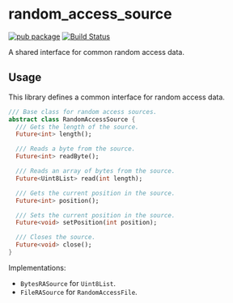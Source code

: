 # random_access_source

[![pub package](https://img.shields.io/pub/v/random_access_source.svg)](https://pub.dev/packages/random_access_source)
[![Build Status](https://github.com/flutter-cavalry/random_access_source/workflows/Dart/badge.svg)](https://github.com/flutter-cavalry/random_access_source/actions)

A shared interface for common random access data.

## Usage

This library defines a common interface for random access data.

```dart
/// Base class for random access sources.
abstract class RandomAccessSource {
  /// Gets the length of the source.
  Future<int> length();

  /// Reads a byte from the source.
  Future<int> readByte();

  /// Reads an array of bytes from the source.
  Future<Uint8List> read(int length);

  /// Gets the current position in the source.
  Future<int> position();

  /// Sets the current position in the source.
  Future<void> setPosition(int position);

  /// Closes the source.
  Future<void> close();
}
```

Implementations:

- `BytesRASource` for `Uint8List`.
- `FileRASource` for `RandomAccessFile`.
